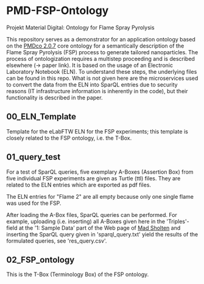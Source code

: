 # PMD-FSP-Ontology
Projekt Material Digital: Ontology for Flame Spray Pyrolysis

This repository serves as a demonstrator for an application ontology based on the [PMDco 2.0.7](https://github.com/materialdigital/core-ontology) core ontology for a semantically description of the Flame Spray Pyrolysis (FSP) process to generate tailored nanoparticles. The process of ontologization requires a multistep proceeding and is described elsewhere (-> paper link). It is based on the usage of an Electronic Laboratory Notebook (ELN). To understand these steps, the underlying files can be found in this repo. What is not given here are the microservices used to convert the data from the ELN into SparQL entries due to security reasons (IT infrastructure information is inherently in the code), but their functionality is described in the paper.

## 00_ELN_Template
Template for the eLabFTW ELN for the FSP experiments; this template is closely related to the FSP ontology, i.e. the T-Box.

## 01_query_test
For a test of SparQL queries, five exemplary A-Boxes (Assertion Box) from five individual FSP experiments are given as Turtle (ttl) files. They are related to the ELN entries which are exported as pdf files.

The ELN entries for "Flame 2" are all empty because only one single flame was used for the FSP.

After loading the A-Box files, SparQL queries can be performed. For example, uploading (i.e. inserting) all A-Boxes given here in the 'Triples'-field at the '1: Sample Data' part of the Web page of [Mad Sholten](https://madsholten.github.io/sparql-visualizer/) and inserting the SparQL query given in 'sparql_query.txt' yield the results of the formulated queries, see 'res_query.csv'.

## 02_FSP_ontology
This is the T-Box (Terminology Box) of the FSP ontology.
